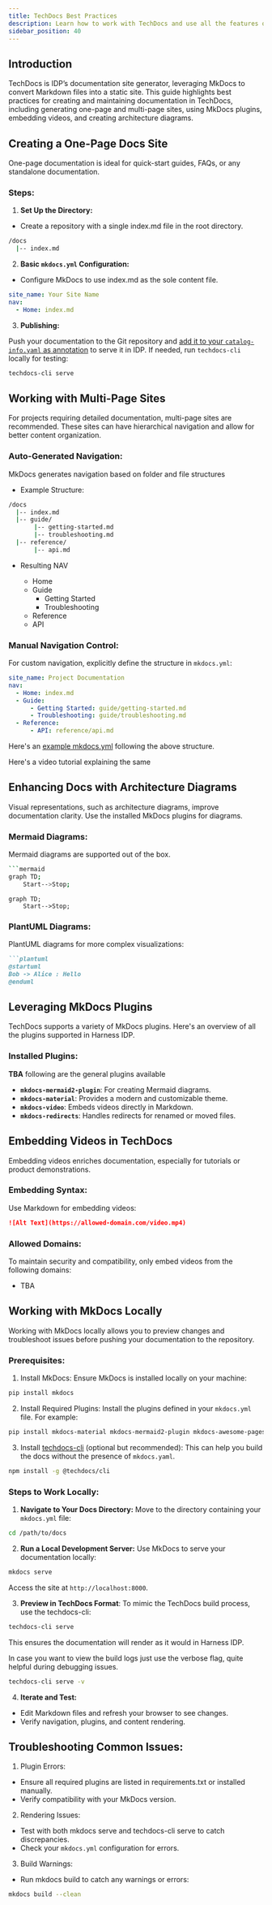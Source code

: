 ```yaml
---
title: TechDocs Best Practices
description: Learn how to work with TechDocs and use all the features optimally.
sidebar_position: 40
---
```


## Introduction

TechDocs is IDP’s documentation site generator, leveraging MkDocs to convert Markdown files into a static site. This guide highlights best practices for creating and maintaining documentation in TechDocs, including generating one-page and multi-page sites, using MkDocs plugins, embedding videos, and creating architecture diagrams.

## Creating a One-Page Docs Site

One-page documentation is ideal for quick-start guides, FAQs, or any standalone documentation.

### Steps:
1. **Set Up the Directory:**

- Create a repository with a single index.md file in the root directory.

```sh
/docs
  |-- index.md
```

2. **Basic `mkdocs.yml` Configuration:**

- Configure MkDocs to use index.md as the sole content file.

```YAML
site_name: Your Site Name
nav:
  - Home: index.md
```

3. **Publishing:**

Push your documentation to the Git repository and [add it to your `catalog-info.yaml` as annotation](/docs/internal-developer-portal/techdocs/enable-docs) to serve it in IDP. If needed, run `techdocs-cli` locally for testing:

```bash
techdocs-cli serve
```

## Working with Multi-Page Sites

For projects requiring detailed documentation, multi-page sites are recommended. These sites can have hierarchical navigation and allow for better content organization.

### Auto-Generated Navigation:

MkDocs generates navigation based on folder and file structures

- Example Structure: 

```sh
/docs
  |-- index.md
  |-- guide/
       |-- getting-started.md
       |-- troubleshooting.md
  |-- reference/
       |-- api.md
```

- Resulting NAV

    - Home
    - Guide
        - Getting Started
        - Troubleshooting
    - Reference
    - API

### Manual Navigation Control:

For custom navigation, explicitly define the structure in `mkdocs.yml`:

```YAML
site_name: Project Documentation
nav:
  - Home: index.md
  - Guide:
      - Getting Started: guide/getting-started.md
      - Troubleshooting: guide/troubleshooting.md
  - Reference:
      - API: reference/api.md
```

Here's an [example mkdocs.yml](https://github.com/backstage/backstage/blob/master/mkdocs.yml) following the above structure. 

Here's a video tutorial explaining the same

<DocVideo src="https://www.youtube.com/embed/S8kjTy5GBuQ?si=yAaIWdrzEkSSIVB_&amp;start=88" />

## Enhancing Docs with Architecture Diagrams

Visual representations, such as architecture diagrams, improve documentation clarity. Use the installed MkDocs plugins for diagrams.

### Mermaid Diagrams: 

Mermaid diagrams are supported out of the box.

```sh
```mermaid
graph TD;
    Start-->Stop;
```

```mermaid
graph TD;
    Start-->Stop;
```

### PlantUML Diagrams:

PlantUML diagrams for more complex visualizations:

```markdown
```plantuml
@startuml
Bob -> Alice : Hello
@enduml
```

## Leveraging MkDocs Plugins

TechDocs supports a variety of MkDocs plugins. Here's an overview of all the plugins supported in Harness IDP.

### Installed Plugins:
**TBA** following are the general plugins available
- **`mkdocs-mermaid2-plugin`**: For creating Mermaid diagrams.
- **`mkdocs-material`**: Provides a modern and customizable theme.
- **`mkdocs-video`**: Embeds videos directly in Markdown.
- **`mkdocs-redirects`**: Handles redirects for renamed or moved files.


## Embedding Videos in TechDocs

Embedding videos enriches documentation, especially for tutorials or product demonstrations.

### Embedding Syntax:
Use Markdown for embedding videos:

```markdown
![Alt Text](https://allowed-domain.com/video.mp4)
```

### Allowed Domains:
To maintain security and compatibility, only embed videos from the following domains:

- TBA


## Working with MkDocs Locally

Working with MkDocs locally allows you to preview changes and troubleshoot issues before pushing your documentation to the repository.

### Prerequisites:

1. Install MkDocs: Ensure MkDocs is installed locally on your machine:

```sh
pip install mkdocs
```

2. Install Required Plugins: Install the plugins defined in your `mkdocs.yml` file. For example:

```sh
pip install mkdocs-material mkdocs-mermaid2-plugin mkdocs-awesome-pages-plugin
```
3. Install [techdocs-cli](https://backstage.io/docs/features/techdocs/cli) (optional but recommended): This can help you build the docs without the presence of `mkdocs.yaml`. 

```sh
npm install -g @techdocs/cli
```
### Steps to Work Locally:

1. **Navigate to Your Docs Directory:** Move to the directory containing your `mkdocs.yml` file:

```sh
cd /path/to/docs
```
2. **Run a Local Development Server:** Use MkDocs to serve your documentation locally:

```sh
mkdocs serve
```
Access the site at `http://localhost:8000`.

3. **Preview in TechDocs Format**: To mimic the TechDocs build process, use the techdocs-cli:

```sh
techdocs-cli serve
```
This ensures the documentation will render as it would in Harness IDP.

In case you want to view the build logs just use the verbose flag, quite helpful during debugging issues.

```sh
techdocs-cli serve -v
```

4. **Iterate and Test:**

- Edit Markdown files and refresh your browser to see changes.
- Verify navigation, plugins, and content rendering.

## Troubleshooting Common Issues:

1. Plugin Errors:
- Ensure all required plugins are listed in requirements.txt or installed manually.
- Verify compatibility with your MkDocs version.

2. Rendering Issues:
- Test with both mkdocs serve and techdocs-cli serve to catch discrepancies.
- Check your `mkdocs.yml` configuration for errors.

3. Build Warnings:
- Run mkdocs build to catch any warnings or errors:

```sh
mkdocs build --clean
```